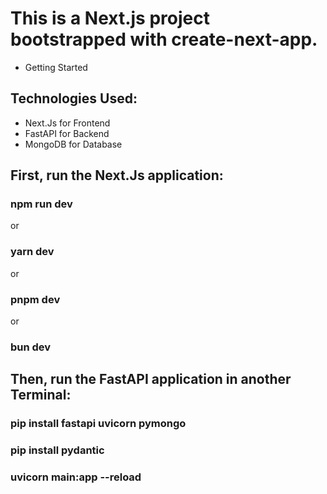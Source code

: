 # This is a Next.js project bootstrapped with create-next-app.

* Getting Started

## Technologies Used:
 - Next.Js for Frontend
 - FastAPI for Backend
 - MongoDB for Database
   
## First, run the Next.Js application:

### npm run dev
or
### yarn dev
or
### pnpm dev
or
### bun dev

## Then, run the FastAPI application in another Terminal:

### pip install fastapi uvicorn pymongo
### pip install pydantic
### uvicorn main:app --reload

